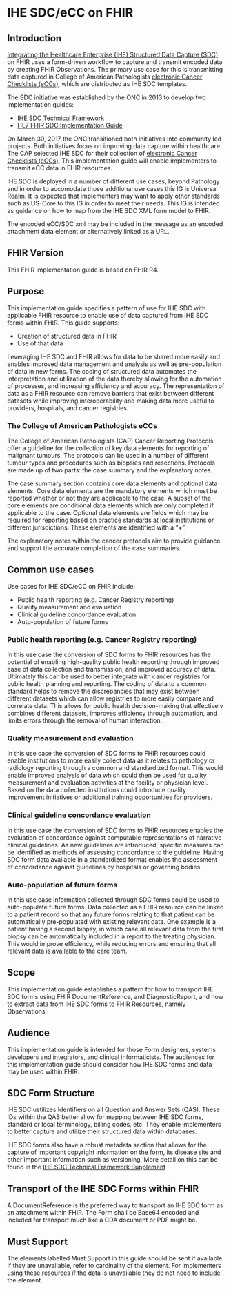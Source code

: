 # IHE SDC/eCC on FHIR

## Introduction
[Integrating the Healthcare Enterprise (IHE) Structured Data Capture (SDC)](https://wiki.ihe.net/index.php/Structured_Data_Capture) on FHIR uses a form-driven workflow to capture and transmit encoded data by creating FHIR Observations. The primary use case for this is transmitting data captured in College of American Pathologists [electronic Cancer Checklists (eCCs)](https://www.cap.org/laboratory-improvement/proficiency-testing/cap-ecC), which are distributed as IHE SDC templates.

The SDC initiative was established by the ONC in 2013 to develop two implementation guides:
+   [IHE SDC Technical Framework](https://wiki.ihe.net/index.php/Structured_Data_Capture) 
+   [HL7 FHIR SDC Implementation Guide](http://hl7.org/fhir/us/sdc/)

On March 30, 2017 the ONC transitioned both initiatives into community led projects. Both initiatives focus on improving data capture within healthcare. The CAP selected IHE SDC for their collection of [electronic Cancer Checklists (eCCs)](https://www.cap.org/laboratory-improvement/proficiency-testing/cap-ecC). This implementation guide will enable implementers to transmit eCC data in FHIR resources. 

<!--Can we put this in the guide? shows a concrete example of what this implementation guide does

There is a parser implementation available for this guide available here: https://github.com/IHE-SDC-WG/IHE-SDC-FHIR-Parser

Add a note about why this is a universal IG 
Goes beyond just Pathology, although will mostly be Pathology, and IHE SDC is implmented outside of the US. Put Link to Cancer Pathology Data Sharing IG 
--> 
IHE SDC is deployed in a number of different use cases, beyond Pathology and in order to accomodate those additional use cases this IG is Universal Realm. It is expected that implementers may want to apply other standards such as US-Core to this IG in order to meet their needs. This IG is intended as guidance on how to map from the IHE SDC XML form model to FHIR. 

The encoded eCC/SDC xml may be included in the message as an encoded attachment data element or alternatively linked as a URL.

## FHIR Version
This FHIR implementation guide is based on FHIR R4. 

## Purpose
This implementation guide specifies a pattern of use for IHE SDC with applicable FHIR resource to enable use of data captured from IHE SDC forms within FHIR. 
This guide supports: 
+	Creation of structured data in FHIR
+	Use of that data 

Leveraging IHE SDC and FHIR allows for data to be shared more easily and enables improved data management and analysis as well as pre-population of data in new forms. The coding of structured data automates the interpretation and utilization of the data thereby allowing for the automation of processes, and increasing efficiency and accuracy. The representation of data as a FHIR resource can remove barriers that exist between different datasets while improving interoperability and making data more useful to providers, hospitals, and cancer registries.

### The College of American Pathologists eCCs
The College of American Pathologists (CAP) Cancer Reporting Protocols offer a guideline for the collection of key data elements for reporting of malignant tumours. The protocols can be used in a number of different tumour types and procedures such as biopsies and resections. Protocols are made up of two parts: the case summary and the explanatory notes. 

The case summary section contains core data elements and optional data elements. Core data elements are the mandatory elements which must be reported whether or not they are applicable to the case. A subset of the core elements are conditional data elements which are only completed if applicable to the case. Optional data elements are fields which may be required for reporting based on practice standards at local institutions or different jurisdictions. These elements are identified with a “+”.

The explanatory notes within the cancer protocols aim to provide guidance and support the accurate completion of the case summaries.


## Common use cases
Use cases for IHE SDC/eCC  on FHIR include: 
+	Public health reporting (e.g. Cancer Registry reporting) 
+	Quality measurement and evaluation
+	Clinical guideline concordance evaluation 
+	Auto-population of future forms

### Public health reporting (e.g. Cancer Registry reporting)
In this use case the conversion of SDC forms to FHIR resources has the potential of enabling high-quality public health reporting through improved ease of data collection and transmission, and improved accuracy of data. Ultimately this can be used to better integrate with cancer registries for public health planning and reporting. The coding of data to a common standard helps to remove the discrepancies that may exist between different datasets which can allow registries to more easily compare and correlate data. This allows for public health decision-making that effectively combines different datasets, improves efficiency through automation, and limits errors through the removal of human interaction. 

### Quality measurement and evaluation
In this use case the conversion of SDC forms to FHIR resources could enable institutions to more easily collect data as it relates to pathology or radiology reporting through a common and standardized format. This would enable improved analysis of data which could then be used for quality measurement and evaluation activities at the facility or physician level. Based on the data collected institutions could introduce quality improvement initiatives or additional training opportunities for providers.

### Clinical guideline concordance evaluation
In this use case the conversion of SDC forms to FHIR resources enables the evaluation of concordance against computable representations of narrative clinical guidelines. As new guidelines are introduced, specific measures can be identified as methods of assessing concordance to the guideline. Having SDC form data available in a standardized format enables the assessment of concordance against guidelines by hospitals or governing bodies.


### Auto-population of future forms
In this use case information collected through SDC forms could be used to auto-populate future forms. Data collected as a FHIR resource can be linked to a patient record so that any future forms relating to that patient can be automatically pre-populated with existing relevant data. One example is a patient having a second biopsy, in which case all relevant data from the first biopsy can be automatically included in a report to the treating physician. This would improve efficiency, while reducing errors and ensuring that all relevant data is available to the care team.

## Scope
This implementation guide establishes a pattern for how to transport IHE SDC forms using FHIR DocumentReference, and DiagnosticReport, and how to extract data from IHE SDC forms to FHIR Resources, namely Observations. 

## Audience
This implementation guide is intended for those Form designers, systems developers and integrators, and clinical informaticists. The audiences for this implementation guide should consider how IHE SDC forms and data may be used within FHIR. 

## SDC Form Structure
IHE SDC ustilizes Identifiers on all Question and Answer Sets (QAS). These IDs within the QAS better allow for mapping between IHE SDC forms, standard or local terminology, billing codes, etc. They enable implementers to better capture and utilize their structured data within databases. 

IHE SDC forms also have a robust metadata section that allows for the capture of important copyright information on the form, its disease site and other important information such as versioning. More detail on this can be found in the [IHE SDC Technical Framework Supplement](https://www.ihe.net/uploadedFiles/Documents/QRPH/IHE_QRPH_Suppl_SDC.pdf)

## Transport of the IHE SDC Forms within FHIR
A DocumentReference is the preferred way to transport an IHE SDC form as an attachment within FHIR. The Form shall be Base64 encoded and included for transport much like a CDA document or PDF might be.

## Must Support
The elements labelled Must Support in this guide should be sent if available. If they are unavailable, refer to cardinality of the element. For implementers using these resources if the data is unavailable they do not need to include the element. 